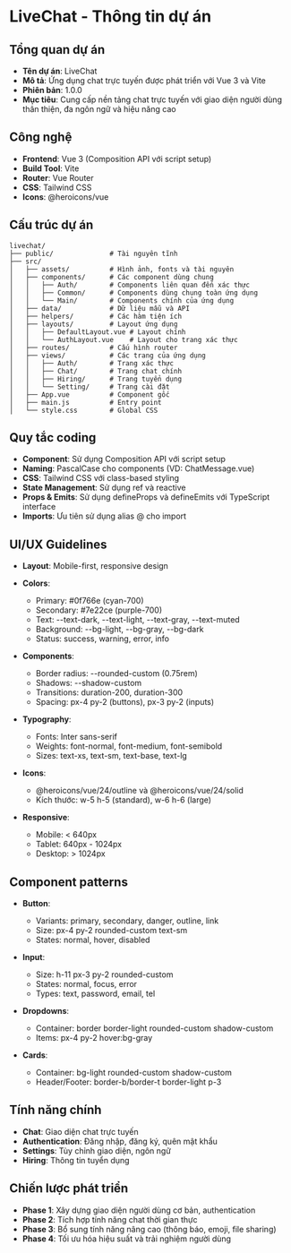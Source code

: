 # LiveChat - Thông tin dự án

## Tổng quan dự án

- **Tên dự án**: LiveChat
- **Mô tả**: Ứng dụng chat trực tuyến được phát triển với Vue 3 và Vite
- **Phiên bản**: 1.0.0
- **Mục tiêu**: Cung cấp nền tảng chat trực tuyến với giao diện người dùng thân thiện, đa ngôn ngữ và hiệu năng cao

## Công nghệ

- **Frontend**: Vue 3 (Composition API với script setup)
- **Build Tool**: Vite
- **Router**: Vue Router
- **CSS**: Tailwind CSS
- **Icons**: @heroicons/vue

## Cấu trúc dự án

```
livechat/
├── public/              # Tài nguyên tĩnh
├── src/
│   ├── assets/          # Hình ảnh, fonts và tài nguyên
│   ├── components/      # Các component dùng chung
│   │   ├── Auth/        # Components liên quan đến xác thực
│   │   ├── Common/      # Components dùng chung toàn ứng dụng
│   │   └── Main/        # Components chính của ứng dụng
│   ├── data/            # Dữ liệu mẫu và API
│   ├── helpers/         # Các hàm tiện ích
│   ├── layouts/         # Layout ứng dụng
│   │   ├── DefaultLayout.vue # Layout chính
│   │   └── AuthLayout.vue    # Layout cho trang xác thực
│   ├── routes/          # Cấu hình router
│   ├── views/           # Các trang của ứng dụng
│   │   ├── Auth/        # Trang xác thực
│   │   ├── Chat/        # Trang chat chính
│   │   ├── Hiring/      # Trang tuyển dụng
│   │   └── Setting/     # Trang cài đặt
│   ├── App.vue          # Component gốc
│   ├── main.js          # Entry point
│   └── style.css        # Global CSS
```

## Quy tắc coding

- **Component**: Sử dụng Composition API với script setup
- **Naming**: PascalCase cho components (VD: ChatMessage.vue)
- **CSS**: Tailwind CSS với class-based styling
- **State Management**: Sử dụng ref và reactive
- **Props & Emits**: Sử dụng defineProps và defineEmits với TypeScript interface
- **Imports**: Ưu tiên sử dụng alias @ cho import

## UI/UX Guidelines

- **Layout**: Mobile-first, responsive design
- **Colors**:

  - Primary: #0f766e (cyan-700)
  - Secondary: #7e22ce (purple-700)
  - Text: --text-dark, --text-light, --text-gray, --text-muted
  - Background: --bg-light, --bg-gray, --bg-dark
  - Status: success, warning, error, info

- **Components**:

  - Border radius: --rounded-custom (0.75rem)
  - Shadows: --shadow-custom
  - Transitions: duration-200, duration-300
  - Spacing: px-4 py-2 (buttons), px-3 py-2 (inputs)

- **Typography**:

  - Fonts: Inter sans-serif
  - Weights: font-normal, font-medium, font-semibold
  - Sizes: text-xs, text-sm, text-base, text-lg

- **Icons**:

  - @heroicons/vue/24/outline và @heroicons/vue/24/solid
  - Kích thước: w-5 h-5 (standard), w-6 h-6 (large)

- **Responsive**:
  - Mobile: < 640px
  - Tablet: 640px - 1024px
  - Desktop: > 1024px

## Component patterns

- **Button**:

  - Variants: primary, secondary, danger, outline, link
  - Size: px-4 py-2 rounded-custom text-sm
  - States: normal, hover, disabled

- **Input**:

  - Size: h-11 px-3 py-2 rounded-custom
  - States: normal, focus, error
  - Types: text, password, email, tel

- **Dropdowns**:

  - Container: border border-light rounded-custom shadow-custom
  - Items: px-4 py-2 hover:bg-gray

- **Cards**:
  - Container: bg-light rounded-custom shadow-custom
  - Header/Footer: border-b/border-t border-light p-3

## Tính năng chính

- **Chat**: Giao diện chat trực tuyến
- **Authentication**: Đăng nhập, đăng ký, quên mật khẩu
- **Settings**: Tùy chỉnh giao diện, ngôn ngữ
- **Hiring**: Thông tin tuyển dụng

## Chiến lược phát triển

- **Phase 1**: Xây dựng giao diện người dùng cơ bản, authentication
- **Phase 2**: Tích hợp tính năng chat thời gian thực
- **Phase 3**: Bổ sung tính năng nâng cao (thông báo, emoji, file sharing)
- **Phase 4**: Tối ưu hóa hiệu suất và trải nghiệm người dùng
